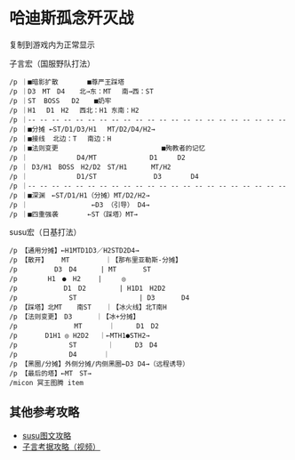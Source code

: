 # 哈迪斯孤念歼灭战

复制到游戏内为正常显示

子言宏（国服野队打法）
```
/p ｜■暗影扩散　 　   ■尊严王踩塔
/p ｜D3　MT　D4　  北→东：MT　 南→西：ST
/p ｜ST  BOSS   D2　  ■奶牢
/p ｜H1　 D1　H2　 西北：H1 东南：H2
/p ｜-- -- -- -- -- -- -- -- -- -- -- -- -- -- -- -- -- -- -- -- -- --
/p ｜■分摊 ←ST/D1/D3/H1 　MT/D2/D4/H2→
/p ｜■接线  北边：T　 南边：H
/p ｜■法则变更                          ■殉教者的记忆
/p ｜       　 　 D4/MT　 　 　 　 　 D1　　　D2
/p ｜ D3/H1　BOSS　H2/D2　ST/H1      MT/H2
/p ｜       　 　 D1/ST　 　 　 　 　  D3　 　   D4
/p ｜-- -- -- -- -- -- -- -- -- -- -- -- -- -- -- -- -- -- -- -- -- --
/p ｜■深渊　←ST/D1/H1（分摊）MT/D2/H2→
/p ｜　 　 　 　 　 　 ←D3 （引导） D4→
/p ｜■四重强袭　 　   ←ST（踩塔）MT→
```
susu宏（日基打法）
```
/p 【通用分摊】←H1MTD1D3／H2STD2D4→
/p 【散开】　 　MT　　　    ｜【那布里亚勒斯-分摊】
/p 　　　　　D3　D4　　 　| MT　　　　ST
/p 　　　　H1　●　H2　 　|　　　◎
/p 　　   　 　D1　D2　　     | H1D1　H2D2
/p 　　　　  　　ST              　| D3　　　　D4
/p 【踩塔】北MT　  南ST　  ｜【冰火线】北T南H
/p 【法则变更】　D3　　　 ｜【冰+分摊】
/p 　　　 　    　MT　　　　｜　　  D1　D2　
/p 　　　 D1H1 ◎ H2D2　 ｜←MTH1●STH2→
/p 　　　 　　　 ST　　　　 ｜　　  D3　D4
/p 　　 　　　　 D4　　　　｜
/p 【黑圈/分摊】外侧分摊/内侧黑圈←D3 D4→（远程诱导）
/p 【最后的塔】←MT　ST→
/micon 冥王图腾 item
```

## 其他参考攻略

* [susu图文攻略](https://www.ffxiv.cn/detail/article/545)
* [子言考据攻略（视频）](https://www.bilibili.com/video/av75705791/)